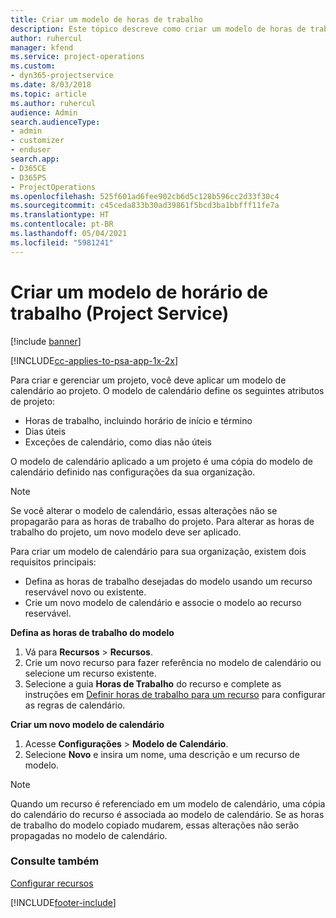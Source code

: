 ```yaml
---
title: Criar um modelo de horas de trabalho
description: Este tópico descreve como criar um modelo de horas de trabalho no Project Service.
author: ruhercul
manager: kfend
ms.service: project-operations
ms.custom:
- dyn365-projectservice
ms.date: 8/03/2018
ms.topic: article
ms.author: ruhercul
audience: Admin
search.audienceType:
- admin
- customizer
- enduser
search.app:
- D365CE
- D365PS
- ProjectOperations
ms.openlocfilehash: 525f601ad6fee902cb6d5c128b596cc2d33f30c4
ms.sourcegitcommit: c45ceda833b30ad39861f5bcd3ba1bbfff11fe7a
ms.translationtype: HT
ms.contentlocale: pt-BR
ms.lasthandoff: 05/04/2021
ms.locfileid: "5981241"
---
```

# <a name="create-a-work-hours-template-project-service"></a>Criar um modelo de horário de trabalho (Project Service)

[!include [banner](../includes/psa-now-project-operations.md)]

[!INCLUDE[cc-applies-to-psa-app-1x-2x](../includes/cc-applies-to-psa-app-3x.md)]

Para criar e gerenciar um projeto, você deve aplicar um modelo de calendário ao projeto. O modelo de calendário define os seguintes atributos de projeto:

- Horas de trabalho, incluindo horário de início e término
- Dias úteis
- Exceções de calendário, como dias não úteis

O modelo de calendário aplicado a um projeto é uma cópia do modelo de calendário definido nas configurações da sua organização.

> [!NOTE]
> Se você alterar o modelo de calendário, essas alterações não se propagarão para as horas de trabalho do projeto. Para alterar as horas de trabalho do projeto, um novo modelo deve ser aplicado.

Para criar um modelo de calendário para sua organização, existem dois requisitos principais:

- Defina as horas de trabalho desejadas do modelo usando um recurso reservável novo ou existente.
- Crie um novo modelo de calendário e associe o modelo ao recurso reservável.

**Defina as horas de trabalho do modelo**

1. Vá para **Recursos** \> **Recursos**.
2. Crie um novo recurso para fazer referência no modelo de calendário ou selecione um recurso existente.
3. Selecione a guia **Horas de Trabalho** do recurso e complete as instruções em [Definir horas de trabalho para um recurso](https://docs.microsoft.com/dynamics365/field-service/set-work-hours-resource) para configurar as regras de calendário.

**Criar um novo modelo de calendário**

1. Acesse **Configurações** \> **Modelo de Calendário**.
2. Selecione **Novo** e insira um nome, uma descrição e um recurso de modelo.


> [!NOTE]
> Quando um recurso é referenciado em um modelo de calendário, uma cópia do calendário do recurso é associada ao modelo de calendário. Se as horas de trabalho do modelo copiado mudarem, essas alterações não serão propagadas no modelo de calendário.


### <a name="see-also"></a>Consulte também  
 [Configurar recursos](../psa/set-up-resources.md)


[!INCLUDE[footer-include](../includes/footer-banner.md)]
